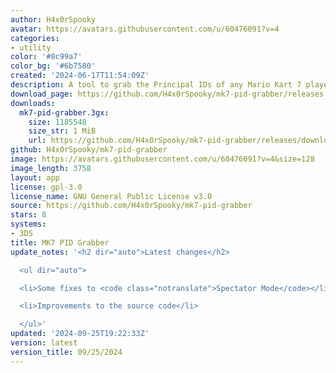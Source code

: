 ```yaml
---
author: H4x0rSpooky
avatar: https://avatars.githubusercontent.com/u/60476091?v=4
categories:
- utility
color: '#8c99a7'
color_bg: '#6b7580'
created: '2024-06-17T11:54:09Z'
description: A tool to grab the Principal IDs of any Mario Kart 7 player you encounter.
download_page: https://github.com/H4x0rSpooky/mk7-pid-grabber/releases
downloads:
  mk7-pid-grabber.3gx:
    size: 1185548
    size_str: 1 MiB
    url: https://github.com/H4x0rSpooky/mk7-pid-grabber/releases/download/latest/mk7-pid-grabber.3gx
github: H4x0rSpooky/mk7-pid-grabber
image: https://avatars.githubusercontent.com/u/60476091?v=4&size=128
image_length: 3758
layout: app
license: gpl-3.0
license_name: GNU General Public License v3.0
source: https://github.com/H4x0rSpooky/mk7-pid-grabber
stars: 8
systems:
- 3DS
title: MK7 PID Grabber
update_notes: '<h2 dir="auto">Latest changes</h2>

  <ul dir="auto">

  <li>Some fixes to <code class="notranslate">Spectator Mode</code></li>

  <li>Improvements to the source code</li>

  </ul>'
updated: '2024-09-25T19:22:33Z'
version: latest
version_title: 09/25/2024
---
```

